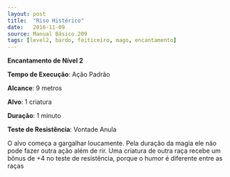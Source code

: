 ```yaml
---
layout: post
title:  "Riso Histérico"
date:   2016-11-09
source: Manual Básico.209
tags: [level2, bardo, feiticeiro, mago, encantamento]
---
```


**Encantamento de Nível 2**

**Tempo de Execução**: Ação Padrão

**Alcance**: 9 metros

**Alvo**: 1 criatura

**Duração**: 1 minuto

**Teste de Resistência**: Vontade Anula

O alvo começa a gargalhar loucamente. Pela duração da magia ele não pode fazer outra ação além de rir. Uma criatura de outra raça recebe um bônus de +4 no teste de resistência, porque o humor é diferente entre as raças